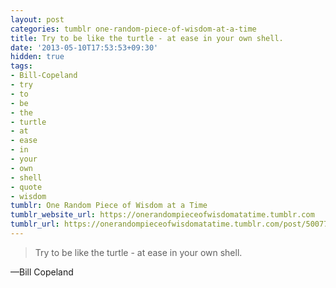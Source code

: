 ```yaml
---
layout: post
categories: tumblr one-random-piece-of-wisdom-at-a-time
title: Try to be like the turtle - at ease in your own shell.
date: '2013-05-10T17:53:53+09:30'
hidden: true
tags:
- Bill-Copeland
- try
- to
- be
- the
- turtle
- at
- ease
- in
- your
- own
- shell
- quote
- wisdom
tumblr: One Random Piece of Wisdom at a Time
tumblr_website_url: https://onerandompieceofwisdomatatime.tumblr.com
tumblr_url: https://onerandompieceofwisdomatatime.tumblr.com/post/50077774439/try-to-be-like-the-turtle-at-ease-in-your-own
---
```

> Try to be like the turtle - at ease in your own shell.

—Bill Copeland
